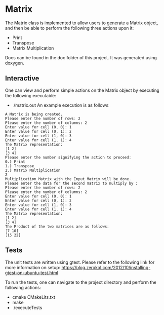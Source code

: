 # Matrix
The Matrix class is implemented to allow users to generate a Matrix object, and then be able to perform the following three actions upon it: 
* Print 
* Transpose
* Matrix Multiplication

Docs can be found in the doc folder of this project. It was generated using doxygen. 

## Interactive 
One can view and perform simple actions on the Matrix object by executing the following executable: 
* ./matrix.out
An example execution is as follows: 
```root@f5dc56d5bc4e:/workspace/Matrix_Final# ./matrix.out
A Matrix is being created.
Please enter the number of rows: 2
Please enter the number of columns: 2
Enter value for cell (0, 0): 1
Enter value for cell (0, 1): 2
Enter value for cell (1, 0): 3
Enter value for cell (1, 1): 4
The Matrix representation:
[1 2]
[3 4]
Please enter the number signifying the action to proceed:
0.) Print
1.) Transpose
2.) Matrix Multiplication
2
Multiplication Matrix with the Input Matrix will be done.
Please enter the data for the second matrix to multiply by :
Please enter the number of rows: 2
Please enter the number of columns: 2
Enter value for cell (0, 0): 1
Enter value for cell (0, 1): 2
Enter value for cell (1, 0): 3
Enter value for cell (1, 1): 4
The Matrix representation:
[1 2]
[3 4]
The Product of the two matrices are as follows:
[7 10]
[15 22]
```

## Tests
The unit tests are written using gtest. Please refer to the following link for more information on setup:  https://blog.zerokol.com/2012/10/installing-gtest-on-ubuntu-test.html 

To run the tests, one can navigate to the project directory and perform the following actions: 
* cmake CMakeLits.txt
* make
* ./executeTests
